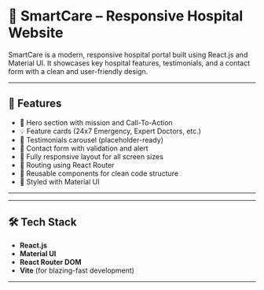 # 🏥 SmartCare – Responsive Hospital Website

SmartCare is a modern, responsive hospital portal built using React.js and Material UI. It showcases key hospital features, testimonials, and a contact form with a clean and user-friendly design.

---

## 🚀 Features

- 🔷 Hero section with mission and Call-To-Action
- 💡 Feature cards (24x7 Emergency, Expert Doctors, etc.)
- 💬 Testimonials carousel (placeholder-ready)
- 📩 Contact form with validation and alert
- 📱 Fully responsive layout for all screen sizes
- 🧭 Routing using React Router
- 🧱 Reusable components for clean code structure
- 🎨 Styled with Material UI

---


---

## 🛠️ Tech Stack

- **React.js**
- **Material UI**
- **React Router DOM**
- **Vite** (for blazing-fast development)

---




